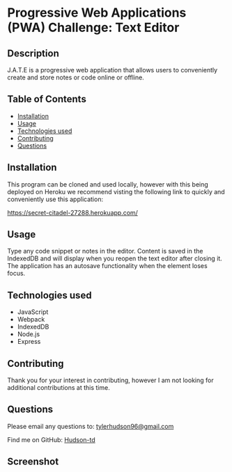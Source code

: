 # Progressive Web Applications (PWA) Challenge: Text Editor

## Description

J.A.T.E is a progressive web application that allows users to conveniently create and store notes or code online or offline.

## Table of Contents 

- [Installation](#installation)
- [Usage](#usage)
- [Technologies used](#technologies-used)
- [Contributing](#contributing)
- [Questions](#questions)

## Installation

This program can be cloned and used locally, however with this being deployed on Heroku we recommend visting the following link to quickly and conveniently use this application:

https://secret-citadel-27288.herokuapp.com/

## Usage

Type any code snippet or notes in the editor. Content is saved in the IndexedDB and will display when you reopen the text editor after closing it. The application has an autosave functionality when the element loses focus.

##  Technologies used

- JavaScript
- Webpack
- IndexedDB
- Node.js
- Express

## Contributing

Thank you for your interest in contributing, however I am not looking for additional contributions at this time.

## Questions

Please email any questions to: tylerhudson96@gmail.com

Find me on GitHub: [Hudson-td](https://github.com/Hudson-td)

## Screenshot
